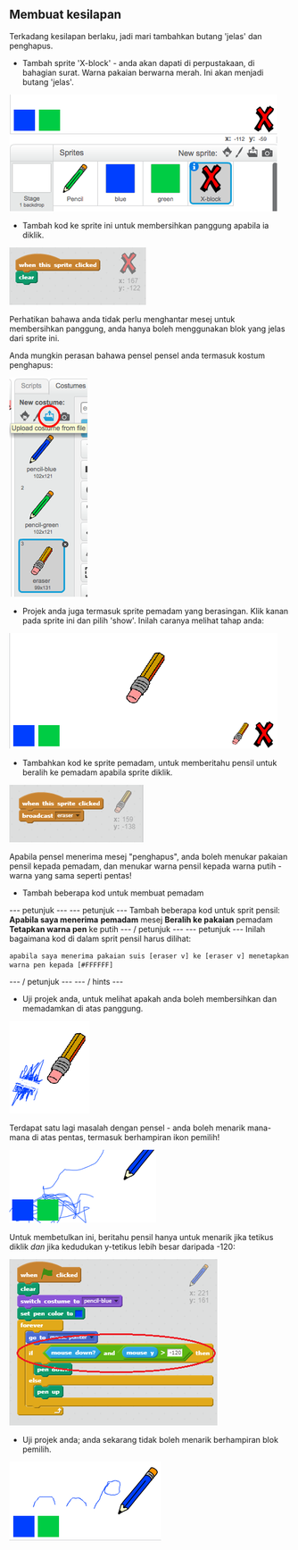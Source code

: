 ## Membuat kesilapan

Terkadang kesilapan berlaku, jadi mari tambahkan butang 'jelas' dan penghapus.

+ Tambah sprite 'X-block' - anda akan dapati di perpustakaan, di bahagian surat. Warna pakaian berwarna merah. Ini akan menjadi butang 'jelas'.

![tangkapan skrin](images/paint-x.png)

+ Tambah kod ke sprite ini untuk membersihkan panggung apabila ia diklik.

![Tahap jelas](images/clear-stage.png)

Perhatikan bahawa anda tidak perlu menghantar mesej untuk membersihkan panggung, anda hanya boleh menggunakan blok yang jelas dari sprite ini.

Anda mungkin perasan bahawa pensel pensel anda termasuk kostum penghapus:

![tangkapan skrin](images/paint-eraser-costume.png)

+ Projek anda juga termasuk sprite pemadam yang berasingan. Klik kanan pada sprite ini dan pilih 'show'. Inilah caranya melihat tahap anda:

![tangkapan skrin](images/paint-eraser-stage.png)

+ Tambahkan kod ke sprite pemadam, untuk memberitahu pensil untuk beralih ke pemadam apabila sprite diklik.

![Pemadam penyiaran](images/broadcast-eraser.png)

Apabila pensel menerima mesej "penghapus", anda boleh menukar pakaian pensil kepada pemadam, dan menukar warna pensil kepada warna putih - warna yang sama seperti pentas!

+ Tambah beberapa kod untuk membuat pemadam

\--- petunjuk \--- \--- petunjuk \--- Tambah beberapa kod untuk sprit pensil: **Apabila saya menerima** **pemadam** mesej **Beralih ke pakaian** pemadam **Tetapkan warna pen** ke putih \--- / petunjuk \--- \--- petunjuk \--- Inilah bagaimana kod di dalam sprit pensil harus dilihat:

```blocks
apabila saya menerima pakaian suis [eraser v] ke [eraser v] menetapkan warna pen kepada [#FFFFFF]
```

\--- / petunjuk \--- \--- / hints \---

+ Uji projek anda, untuk melihat apakah anda boleh membersihkan dan memadamkan di atas panggung.

![tangkapan skrin](images/paint-erase-test.png)

Terdapat satu lagi masalah dengan pensel - anda boleh menarik mana-mana di atas pentas, termasuk berhampiran ikon pemilih!

![tangkapan skrin](images/paint-draw-problem.png)

Untuk membetulkan ini, beritahu pensil hanya untuk menarik jika tetikus diklik *dan* jika kedudukan y-tetikus lebih besar daripada -120:

![tangkapan skrin](images/pencil-gt-code.png)

+ Uji projek anda; anda sekarang tidak boleh menarik berhampiran blok pemilih.

![tangkapan skrin](images/paint-fixed.png)